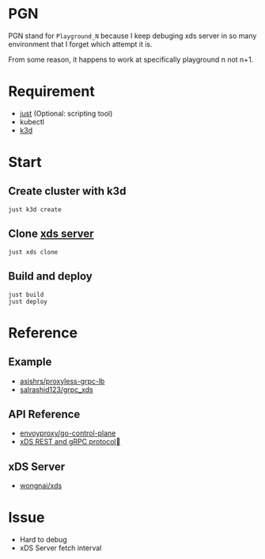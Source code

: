 # PGN
PGN stand for `Playground_N` because I keep debuging xds server in so many environment that I forget which attempt it is. 

From some reason, it happens to work at specifically playground n not n+1.
# Requirement
- [just](https://github.com/casey/just) (Optional: scripting tool)
- kubectl
- [k3d](https://github.com/k3d-io/k3d)


# Start
## Create cluster with k3d
```
just k3d create
```

## Clone [xds server](https://github.com/wong/xds)
```
just xds clone
```

## Build and deploy
```
just build
just deploy
```

# Reference
## Example
- [asishrs/proxyless-grpc-lb](https://github.com/asishrs/proxyless-grpc-lb)
- [salrashid123/grpc_xds](https://github.com/salrashid123/grpc_xds)
## API Reference
- [envoyproxy/go-control-plane](https://github.com/envoyproxy/go-control-plane)
- [xDS REST and gRPC protocol](https://www.envoyproxy.io/docs/envoy/latest/api-docs/xds_protocol)
## xDS Server
- [wongnai/xds](https://github.com/wongnai/xds)

# Issue
- Hard to debug
- xDS Server fetch interval